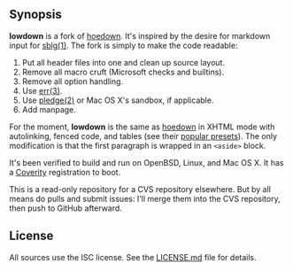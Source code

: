 ## Synopsis

**lowdown** is a fork of [hoedown](https://github.com/hoedown/hoedown).
It's inspired by the desire for markdown input for
[sblg(1)](https://kristaps.bsd.lv/sblg).  The fork is simply to make the
code readable:

1. Put all header files into one and clean up source layout.
2. Remove all macro cruft (Microsoft checks and builtins).
3. Remove all option handling.
4. Use [err(3)](http://man.openbsd.org/err.3).
5. Use [pledge(2)](http://man.openbsd.org/pledge.2) or Mac OS X's
   sandbox, if applicable.
6. Add manpage.

For the moment, **lowdown** is the same as
[hoedown](https://github.com/hoedown/hoedown) in XHTML mode with
autolinking, fenced code, and tables (see their [popular
presets](https://github.com/hoedown/hoedown/wiki/Popular-presets)).
The only modification is that the first paragraph is wrapped in an
`<aside>` block.

It's been verified to build and run on OpenBSD, Linux, and Mac OS X.  It
has a [Coverity](https://scan.coverity.com/projects/lowdown)
registration to boot.

This is a read-only repository for a CVS repository elsewhere.  But by
all means do pulls and submit issues: I'll merge them into the CVS
repository, then push to GitHub afterward.

## License

All sources use the ISC license.
See the [LICENSE.md](LICENSE.md) file for details.
